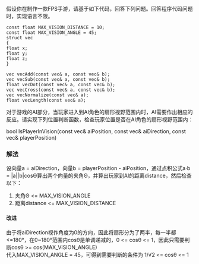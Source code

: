 假设你在制作一款FPS手游，请基于如下代码，回答下列问题。回答程序代码问题时，实现语言不限。
    
    const float MAX_VISION_DISTANCE = 10;
    const float MAX_VISION_ANGLE = 45;
    struct vec
    {
    float x;
    float y;
    float z;
    }

    vec vecAdd(const vec& a, const vec& b);
    vec vecSub(const vec& a, const vec& b);
    float vecDot(const vec& a, const vec& b);
    vec vecCross(const vec& a, const vec& b);
    vec vecNormalize(const vec& a);
    float vecLength(const vec& a);

对于游戏的AI部分，当玩家进入到AI角色的扇形视野范围内时，AI需要作出相应的反应。请实现下列位置判断函数，检查玩家位置是否在AI角色的扇形视野范围内：

bool IsPlayerInVision(const vec& aiPosition, const vec& aiDirection, const vec& playerPosition)

### 解法
设向量a = aiDirection，向量b = playerPosition - aiPosition，通过点积公式a·b = |a||b|cosΘ算出两个向量的夹角Θ，并算出玩家到AI的距离distance，然后检查以下：

1. 夹角Θ <= MAX_VISION_ANGLE
2. 距离distance <= MAX_VISION_DISTANCE

#### 改进
由于将aiDirection视作角度为0的方向，因此将扇形分为了两半，每一半都<=180°，在0~180°范围内cosθ是单调递减的，0 <= cosθ <= 1，因此只需要判断cosθ >= 
cos(MAX_VISION_ANGLE)   
代入MAX_VISION_ANGLE = 45，可得到需要判断的条件为 1/√2 <= cosθ <= 1